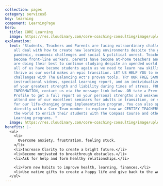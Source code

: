 ```yaml
---
collection: pages
category: servicesß
key: learning
component: LearningPage
hero:
  title: CORE Learning
  image: https://res.cloudinary.com/core-coaching-consulting/image/upload/v1596493058/pexels-pixabay-161154_uftaqi.jpg
explanation:
  text: "Students, Teachers and Parents are facing extraordinary challenges as we
    all deal with how to create new learning environments despite the global
    pandemic, economic challenges and social & political unrest. Teachers have
    become front-line workers, parents have become at-home teachers and students
    are doing their best to continue studying despite an upended world. In fact,
    all of us have become students again as we need to learn new skills to
    thrive as our world makes an epic transition. LET US HELP YOU to meet these
    challenges with The Balancing Act's proven tools. TRY OUR FREE SAMPLES:
    instructional videos, special Learning report, and an individualized report
    of your greatest strength and liability during times of stress. FOR MORE
    INFORMATION, contact us via the message link below--OR take a Premium
    Profile to get a full report on your personal strengths and weaknesses,
    attend one of our excellent seminars for adults in transition, or sign up
    for our life-changing group implementation program. You can also speak
    directly with a Core Team member to explore how we CERTIFY TEACHERS around
    the world to enrich their students with The Compass Course and other Core
    Learning programs. "
  image: https://res.cloudinary.com/core-coaching-consulting/image/upload/v1600804117/abdelkader-ft-CcZzQcYGYC4-unsplash_jvaahu.jpg
benefits: |-
  <ul>
    <li>
      Overcome anxiety, frustration, feeling stuck.
    </li>
    <li>Increase Clarity to create a bright future.</li>
    <li>Become motivated to breakthrough obstacles.</li>
    <li>Ask for help and form healthy relationships.</li>

    <li>Form new habits to improve health, learning, finances.</li>
    <li>Use native gifts to create a happy life and give back to the world.</li>
  </ul>
---
```

